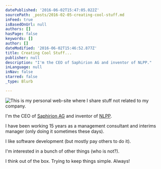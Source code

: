 ```yaml
---
datePublished: '2016-06-02T15:47:05.022Z'
sourcePath: _posts/2016-02-05-creating-cool-stuff.md
inFeed: true
isBasedOnUrl: null
authors: []
hasPage: false
keywords: []
author: []
dateModified: '2016-06-02T15:46:52.877Z'
title: Creating Cool Stuff...
publisher: null
description: "I'm the CEO of Saphirion AG and inventor of NLPP."
inLanguage: null
inNav: false
starred: false
_type: Blurb

---
```

![This is my personal web-site where I share stuff not related to my company.](https://s3-us-west-2.amazonaws.com/the-grid-img/p/1058cda74e84b3b70a322459c93be3b1f6b91d5b.png)

I'm the CEO of [Saphirion AG][0] and inventor of [NLPP][1].

I have been working 15 years as a management consultant and interims manager (only doing it sometimes these days).

I like software development (but mostly pay others to do it).

I'm interested in a bunch of other things (who is not?).

I think out of the box. Trying to keep things simple. Always!

[0]: http://www.saphirion.com/
[1]: http://www.nlpp.ch/